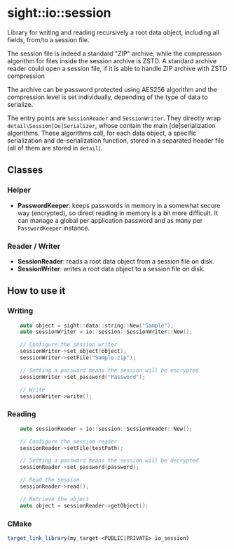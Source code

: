 # sight::io::session

Library for writing and reading recursively a root data object, including all fields, from/to a session file.

The session file is indeed a standard "ZIP" archive, while the compression algorithm for files inside the session
archive is ZSTD. A standard archive reader could open a session file, if it is able to handle ZIP archive with ZSTD
compression

The archive can be password protected using AES256 algorithm and the compression level is set individually, depending
of the type of data to serialize.

The entry points are `SessionReader` and `SessionWriter`. They directly wrap `detail\Session[De]Serializer`, whose
contain the main \[de\]serialization algorithms. These algorithms call, for each data object, a specific serialization
and de-serialization function, stored in a separated header file (all of them are stored in `detail`).


## Classes

### Helper

- **PasswordKeeper**: keeps passwords in memory in a somewhat secure way (encrypted), so direct reading in memory is a bit more difficult. It can manage a global per application password and as many per `PasswordKeeper` instance.

### Reader / Writer

- **SessionReader**: reads a root data object from a session file on disk.
- **SessionWriter**: writes a root data object to a session file on disk.

## How to use it

### Writing

```c++
    auto object = sight::data::string::New("Sample");
    auto sessionWriter = io::session::SessionWriter::New();

    // Configure the session writer
    sessionWriter->set_object(object);
    sessionWriter->setFile("Sample.zip");

    // Setting a password means the session will be encrypted
    sessionWriter->set_password("Password");

    // Write
    sessionWriter->write();
```

### Reading

```c++
    auto sessionReader = io::session::SessionReader::New();

    // Configure the session reader
    sessionReader->setFile(testPath);

    // Setting a password means the session will be decrypted
    sessionReader->set_password(password);

    // Read the session
    sessionReader->read();

    // Retrieve the object
    auto object = sessionReader->getObject();
```

### CMake

```cmake
target_link_library(my_target <PUBLIC|PRIVATE> io_session)
```



